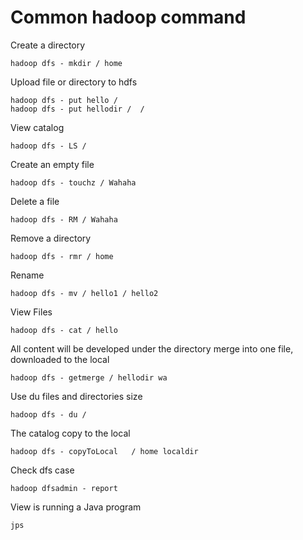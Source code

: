 # Common hadoop command

Create a directory

`hadoop dfs - mkdir / home`

Upload file or directory to hdfs
```
hadoop dfs - put hello / 
hadoop dfs - put hellodir /  /
```

View catalog

`hadoop dfs - LS /`

Create an empty file

`hadoop dfs - touchz / Wahaha`

Delete a file

`hadoop dfs - RM / Wahaha`

Remove a directory

`hadoop dfs - rmr / home`

Rename

`hadoop dfs - mv / hello1 / hello2`

View Files

`hadoop dfs - cat / hello`

All content will be developed under the directory merge into one file, downloaded to the local

`hadoop dfs - getmerge / hellodir wa`

Use du files and directories size

`hadoop dfs - du /`

The catalog copy to the local

`hadoop dfs - copyToLocal   / home localdir`

Check dfs case

`hadoop dfsadmin - report`

View is running a Java program

`jps`